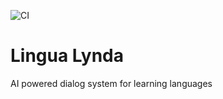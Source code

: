 ![CI](https://github.com/ravil23/lingualynda/workflows/Continuous%20integration/badge.svg)

# Lingua Lynda
AI powered dialog system for learning languages
